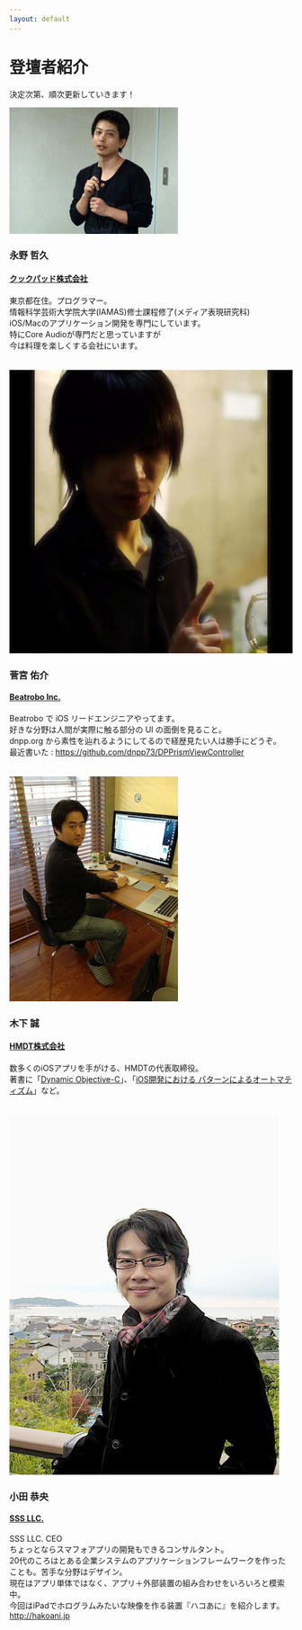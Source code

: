 ```yaml
---
layout: default
---
```


# 登壇者紹介

決定次第、順次更新していきます！

<section class="speaker">
  <img src="./images/nagano.jpg">
  <div class="profile">
    <hgroup>
      <h3>永野 哲久</h3>
      <h4><a href="http://info.cookpad.com/">クックパッド株式会社</a></h4>
    </hgroup>
    <p>
      東京都在住。プログラマー。<br />
      情報科学芸術大学院大学(IAMAS)修士課程修了(メディア表現研究科)<br />
      iOS/Macのアプリケーション開発を専門にしています。<br />
      特にCore Audioが専門だと思っていますが<br />
      今は料理を楽しくする会社にいます。
    </p>
  </div>
</section>

<div class="clear-fix"></div>
　

<section class="speaker">
  <img src="./images/sugamiya.jpg">
  <div class="profile">
    <hgroup>
      <h3>菅宮 佑介</h3>
      <h4><a href="https://www.beatrobo.com/">Beatrobo Inc.</a></h4>
    </hgroup>
    <p>
      Beatrobo で iOS リードエンジニアやってます。<br />
      好きな分野は人間が実際に触る部分の UI の面倒を見ること。<br />
      dnpp.org から素性を辿れるようにしてるので経歴見たい人は勝手にどうぞ。<br />
      最近書いた : <a href="https://github.com/dnpp73/DPPrismViewController" target="_blank">https://github.com/dnpp73/DPPrismViewController</a>
    </p>
  </div>
</section>

<div class="clear-fix"></div>
　
<section class="speaker">
  <img src="./images/kinoshita.jpg">
  <div class="profile">
    <hgroup>
      <h3>木下 誠</h3>
      <h4><a href="http://hmdt.jp/">HMDT株式会社</a></h4>
    </hgroup>
    <p>
      数多くのiOSアプリを手がける、HMDTの代表取締役。<br />
      著書に「<a href="http://www.bnn.co.jp/books/title_index/mac/dynamic_objectivec.html">Dynamic Objective-C</a>」、「<a href="http://www.bnn.co.jp/books/title_index/mac/ios.html">iOS開発における パターンによるオートマティズム</a>」など。
    </p>
  </div>
</section>

<div class="clear-fix"></div>
　
<section class="speaker">
  <img src="./images/oda.jpg">
  <div class="profile">
    <hgroup>
      <h3>小田 恭央</h3>
      <h4><a href="http://www.zunko.jp/con_aboutus.html">SSS LLC.</a></h4>
    </hgroup>
    <p>
    SSS LLC. CEO<br />
    ちょっとならスマフォアプリの開発もできるコンサルタント。<br />
    20代のころはとある企業システムのアプリケーションフレームワークを作ったことも。苦手な分野はデザイン。<br />
    現在はアプリ単体ではなく、アプリ＋外部装置の組み合わせをいろいろと模索中。<br />
    今回はiPadでホログラムみたいな映像を作る装置『ハコあに』を紹介します。<br />
    <a href="http://hakoani.jp" target="_blank">http://hakoani.jp</a><br />
    </p>
  </div>
</section>

<div class="clear-fix"></div>

　
